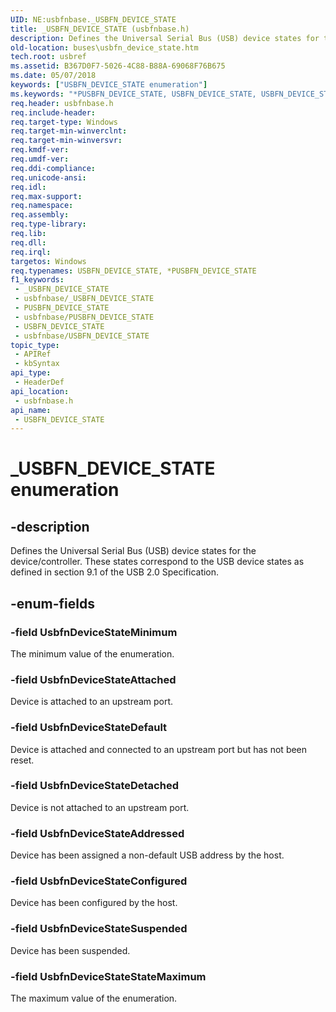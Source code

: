 ```yaml
---
UID: NE:usbfnbase._USBFN_DEVICE_STATE
title: _USBFN_DEVICE_STATE (usbfnbase.h)
description: Defines the Universal Serial Bus (USB) device states for the device/controller. These states correspond to the USB device states as defined in section 9.1 of the USB 2.0 Specification.
old-location: buses\usbfn_device_state.htm
tech.root: usbref
ms.assetid: B367D0F7-5026-4C88-B88A-69068F76B675
ms.date: 05/07/2018
keywords: ["USBFN_DEVICE_STATE enumeration"]
ms.keywords: "*PUSBFN_DEVICE_STATE, USBFN_DEVICE_STATE, USBFN_DEVICE_STATE enumeration [Buses], UsbfnDeviceStateAddressed, UsbfnDeviceStateAttached, UsbfnDeviceStateConfigured, UsbfnDeviceStateDefault, UsbfnDeviceStateDetached, UsbfnDeviceStateMinimum, UsbfnDeviceStateStateMaximum, UsbfnDeviceStateSuspended, _USBFN_DEVICE_STATE, buses.usbfn_device_state, usbfnbase/USBFN_DEVICE_STATE, usbfnbase/UsbfnDeviceStateAddressed, usbfnbase/UsbfnDeviceStateAttached, usbfnbase/UsbfnDeviceStateConfigured, usbfnbase/UsbfnDeviceStateDefault, usbfnbase/UsbfnDeviceStateDetached, usbfnbase/UsbfnDeviceStateMinimum, usbfnbase/UsbfnDeviceStateStateMaximum, usbfnbase/UsbfnDeviceStateSuspended"
req.header: usbfnbase.h
req.include-header: 
req.target-type: Windows
req.target-min-winverclnt: 
req.target-min-winversvr: 
req.kmdf-ver: 
req.umdf-ver: 
req.ddi-compliance: 
req.unicode-ansi: 
req.idl: 
req.max-support: 
req.namespace: 
req.assembly: 
req.type-library: 
req.lib: 
req.dll: 
req.irql: 
targetos: Windows
req.typenames: USBFN_DEVICE_STATE, *PUSBFN_DEVICE_STATE
f1_keywords:
 - _USBFN_DEVICE_STATE
 - usbfnbase/_USBFN_DEVICE_STATE
 - PUSBFN_DEVICE_STATE
 - usbfnbase/PUSBFN_DEVICE_STATE
 - USBFN_DEVICE_STATE
 - usbfnbase/USBFN_DEVICE_STATE
topic_type:
 - APIRef
 - kbSyntax
api_type:
 - HeaderDef
api_location:
 - usbfnbase.h
api_name:
 - USBFN_DEVICE_STATE
---
```


# _USBFN_DEVICE_STATE enumeration


## -description

Defines the Universal Serial Bus (USB) device states for the device/controller.  These states correspond to the USB device states as defined in section 9.1 of the USB 2.0 Specification.

## -enum-fields

### -field UsbfnDeviceStateMinimum

The minimum value of the enumeration.

### -field UsbfnDeviceStateAttached

Device is attached to an upstream port.

### -field UsbfnDeviceStateDefault

Device is attached and connected to an upstream port but has not been reset.

### -field UsbfnDeviceStateDetached

Device is not attached to an upstream port.

### -field UsbfnDeviceStateAddressed

Device has been assigned a non-default USB address by the host.

### -field UsbfnDeviceStateConfigured

Device has been configured by the host.

### -field UsbfnDeviceStateSuspended

Device has been suspended.

### -field UsbfnDeviceStateStateMaximum

The maximum value of the enumeration.

